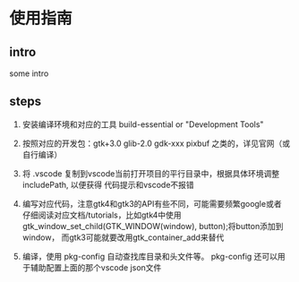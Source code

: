 # 使用指南

## intro
some intro

## steps
1. 安装编译环境和对应的工具 build-essential or "Development Tools"

2. 按照对应的开发包：gtk+3.0 glib-2.0 gdk-xxx pixbuf 之类的，详见官网（或自行编译）

3. 将 .vscode 复制到vscode当前打开项目的平行目录中，根据具体环境调整 includePath, 以便获得
代码提示和vscode不报错

4. 编写对应代码，注意gtk4和gtk3的API有些不同，可能需要频繁google或者
仔细阅读对应文档/tutorials，比如gtk4中使用
gtk_window_set_child(GTK_WINDOW(window), button);将button添加到window，
而gtk3可能就要改用gtk_container_add来替代

5. 编译，使用 pkg-config 自动查找库目录和头文件等。
pkg-config 还可以用于辅助配置上面的那个vscode json文件


